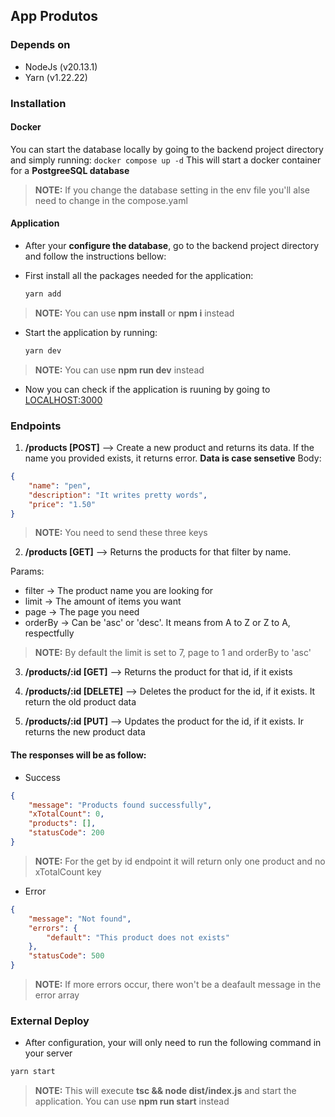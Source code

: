 ## App Produtos

### Depends on
- NodeJs (v20.13.1)
- Yarn (v1.22.22)

### Installation

#### Docker

You can start the database locally by going to the backend project directory and simply running:
    ```
    docker compose up -d
    ```
This will start a docker container for a **PostgreeSQL database**

>**NOTE:** If you change the database setting in the env file you'll alse need to change in the compose.yaml

#### Application

- After your **configure the database**, go to the backend project directory and follow the instructions bellow:

- First install all the packages needed for the application:
    ```sh
    yarn add
    ```
>**NOTE:** You can use **npm install** or **npm i** instead

- Start the application by running:
    ```sh
    yarn dev
    ```
>**NOTE:** You can use **npm run dev** instead

- Now you can check if the application is ruuning by going to [LOCALHOST:3000](http://localhost:3000)

### Endpoints

1. **/products [POST]** --> Create a new product and returns its data. If the name you provided exists, it returns error. **Data is case sensetive**
Body:
```json
{
    "name": "pen",
    "description": "It writes pretty words",
    "price": "1.50"
}
```
>**NOTE:** You need to send these three keys

2. **/products [GET]** --> Returns the products for that filter by name.

Params:
- filter -> The product name you are looking for
- limit -> The amount of items you want
- page -> The page you need
- orderBy -> Can be 'asc' or 'desc'. It means from A to Z or Z to A, respectfully
>**NOTE:** By default the limit is set to 7, page to 1 and orderBy to 'asc'

3. **/products/:id [GET]** --> Returns the product for that id, if it exists

4. **/products/:id [DELETE]** --> Deletes the product for the id, if it exists. It return the old product data

5. **/products/:id [PUT]** --> Updates the product for the id, if it exists. Ir returns the new product data

#### The responses will be as follow:

- Success
```json
{
    "message": "Products found successfully",
    "xTotalCount": 0,
    "products": [],
    "statusCode": 200
}
```
>**NOTE:** For the get by id endpoint it will return only one product and no xTotalCount key

- Error 
```json
{
    "message": "Not found",
    "errors": {
        "default": "This product does not exists"
    },
    "statusCode": 500
}
```
>**NOTE:** If more errors occur, there won't be a deafault message in the error array

### External Deploy

- After configuration, your will only need to run the following command in your server

```sh
yarn start
```
>**NOTE:** This will execute **tsc && node dist/index.js** and start the application. You can use **npm run start** instead

